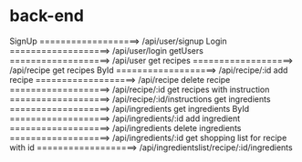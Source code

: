 # back-end

SignUp ===================> /api/user/signup
Login ===================> /api/user/login
getUsers ===================> /api/user
get recipes ===================> /api/recipe
get recipes ById ===================> /api/recipe/:id
add recipe ===================> /api/recipe
delete recipe ===================> /api/recipe/:id
get recipes with instruction ===================> /api/recipe/:id/instructions
get ingredients ===================> /api/ingredients 
get ingredients ById ===================> /api/ingredients/:id
add ingredient ===================> /api/ingredients
delete ingredients ===================> /api/ingredients/:id
get shopping list for recipe with id ===================> /api/ingredientslist/recipe/:id/ingredients


